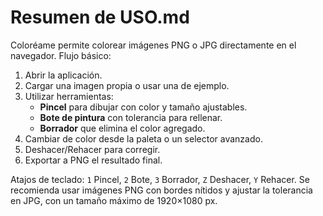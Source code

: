 # Resumen de USO.md

Coloréame permite colorear imágenes PNG o JPG directamente en el navegador. Flujo básico:

1. Abrir la aplicación.
2. Cargar una imagen propia o usar una de ejemplo.
3. Utilizar herramientas:
   - **Pincel** para dibujar con color y tamaño ajustables.
   - **Bote de pintura** con tolerancia para rellenar.
   - **Borrador** que elimina el color agregado.
4. Cambiar de color desde la paleta o un selector avanzado.
5. Deshacer/Rehacer para corregir.
6. Exportar a PNG el resultado final.

Atajos de teclado: `1` Pincel, `2` Bote, `3` Borrador, `Z` Deshacer, `Y` Rehacer. Se recomienda usar imágenes PNG con bordes nítidos y ajustar la tolerancia en JPG, con un tamaño máximo de 1920×1080 px.

